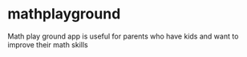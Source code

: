 # mathplayground
Math play ground app is useful for parents who have kids and want to improve their math skills
